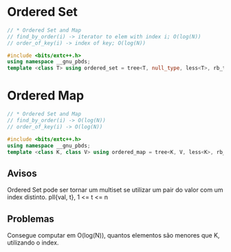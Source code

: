 # Ordered Set

```cpp
// * Ordered Set and Map
// find_by_order(i) -> iterator to elem with index i; O(log(N))
// order_of_key(i) -> index of key; O(log(N))

#include <bits/extc++.h>
using namespace __gnu_pbds;
template <class T> using ordered_set = tree<T, null_type, less<T>, rb_tree_tag, tree_order_statistics_node_update>;
```
# Ordered Map
```cpp
// * Ordered Set and Map
// find_by_order(i) -> O(log(N))
// order_of_key(i) -> O(log(N))

#include <bits/extc++.h>
using namespace __gnu_pbds;
template <class K, class V> using ordered_map = tree<K, V, less<K>, rb_tree_tag, tree_order_statistics_node_update>;
```
## Avisos

Ordered Set pode ser tornar um multiset se utilizar um pair do valor com um index distinto. pll{val, t}, 1 <= t <= n


## Problemas

Consegue computar em O(log(N)), quantos elementos são menores que K, utilizando o index.